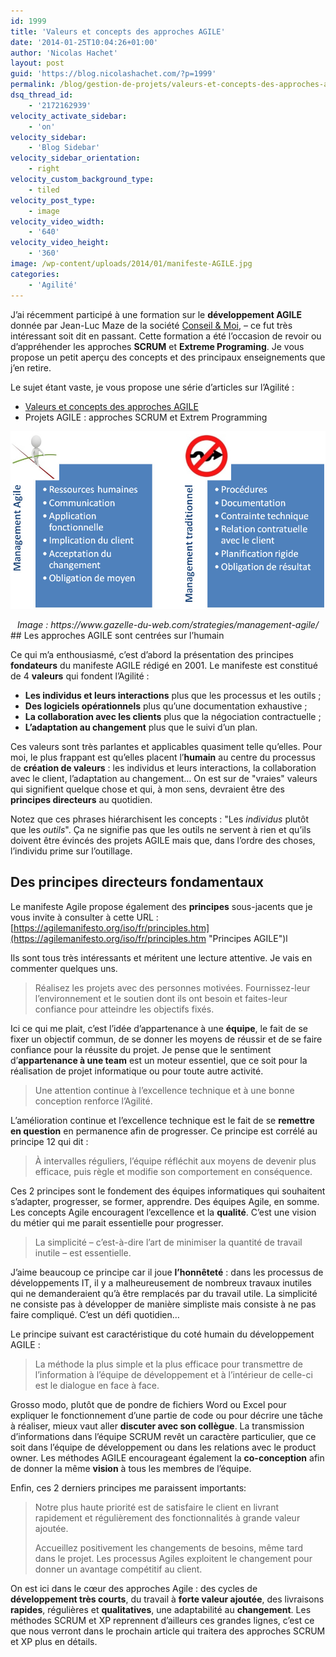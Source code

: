 ```yaml
---
id: 1999
title: 'Valeurs et concepts des approches AGILE'
date: '2014-01-25T10:04:26+01:00'
author: 'Nicolas Hachet'
layout: post
guid: 'https://blog.nicolashachet.com/?p=1999'
permalink: /blog/gestion-de-projets/valeurs-et-concepts-des-approches-agile/
dsq_thread_id:
    - '2172162939'
velocity_activate_sidebar:
    - 'on'
velocity_sidebar:
    - 'Blog Sidebar'
velocity_sidebar_orientation:
    - right
velocity_custom_background_type:
    - tiled
velocity_post_type:
    - image
velocity_video_width:
    - '640'
velocity_video_height:
    - '360'
image: /wp-content/uploads/2014/01/manifeste-AGILE.jpg
categories:
    - 'Agilité'
---
```


J’ai récemment participé à une formation sur le **développement AGILE** donnée par Jean-Luc Maze de la société [Conseil &amp; Moi](https://www.conseiletmoi.com/ "Conseil & moi"), – ce fut très intéressant soit dit en passant. Cette formation a été l’occasion de revoir ou d’appréhender les approches **SCRUM** et **Extreme Programing**. Je vous propose un petit aperçu des concepts et des principaux enseignements que j’en retire.

Le sujet étant vaste, je vous propose une série d’articles sur l’Agilité :

- [Valeurs et concepts des approches AGILE](https://www.nicolashachet.com/blog/gestion-de-projets/valeurs-et-concepts-des-approches-agile/)
- Projets AGILE : approches SCRUM et Extrem Programming

[![manifeste-AGILE](/wp-content/uploads/2014/01/manifeste-AGILE.jpg)](/wp-content/uploads/2014/01/manifeste-AGILE.jpg)

<address style="text-align: center;">Image : https://www.gazelle-du-web.com/strategies/management-agile/</address>## Les approches AGILE sont centrées sur l’humain

Ce qui m’a enthousiasmé, c’est d’abord la présentation des principes **fondateurs** du manifeste AGILE rédigé en 2001. Le manifeste est constitué de 4 **valeurs** qui fondent l’Agilité :

- **Les individus et leurs interactions** plus que les processus et les outils ;
- **Des logiciels opérationnels** plus qu’une documentation exhaustive ;
- **La collaboration avec les clients** plus que la négociation contractuelle ;
- **L’adaptation au changement** plus que le suivi d’un plan.

Ces valeurs sont très parlantes et applicables quasiment telle qu’elles. Pour moi, le plus frappant est qu’elles placent l’**humain** au centre du processus de **création de valeurs** : les individus et leurs interactions, la collaboration avec le client, l’adaptation au changement… On est sur de "vraies" valeurs qui signifient quelque chose et qui, à mon sens, devraient être des **principes directeurs** au quotidien.

Notez que ces phrases hiérarchisent les concepts : "Les *individus* plutôt que les *outils*". Ça ne signifie pas que les outils ne servent à rien et qu’ils doivent être évincés des projets AGILE mais que, dans l’ordre des choses, l’individu prime sur l’outillage.

## Des principes directeurs fondamentaux

Le manifeste Agile propose également des **principes** sous-jacents que je vous invite à consulter à cette URL : [https://agilemanifesto.org/iso/fr/principles.htm](https://agilemanifesto.org/iso/fr/principles.htm "Principes AGILE")l

Ils sont tous très intéressants et méritent une lecture attentive. Je vais en commenter quelques uns.

> Réalisez les projets avec des personnes motivées. Fournissez-leur l’environnement et le soutien dont ils ont besoin et faites-leur confiance pour atteindre les objectifs fixés.

Ici ce qui me plait, c’est l’idée d’appartenance à une **équipe**, le fait de se fixer un objectif commun, de se donner les moyens de réussir et de se faire confiance pour la réussite du projet. Je pense que le sentiment d’**appartenance à une team** est un moteur essentiel, que ce soit pour la réalisation de projet informatique ou pour toute autre activité.

> Une attention continue à l’excellence technique et à une bonne conception renforce l’Agilité.

L’amélioration continue et l’excellence technique est le fait de se **remettre en question** en permanence afin de progresser. Ce principe est corrélé au principe 12 qui dit :

> À intervalles réguliers, l’équipe réfléchit aux moyens de devenir plus efficace, puis règle et modifie son comportement en conséquence.

Ces 2 principes sont le fondement des équipes informatiques qui souhaitent s’adapter, progresser, se former, apprendre. Des équipes Agile, en somme. Les concepts Agile encouragent l’excellence et la **qualité**. C’est une vision du métier qui me parait essentielle pour progresser.

> La simplicité – c’est-à-dire l’art de minimiser la quantité de travail inutile – est essentielle.

J’aime beaucoup ce principe car il joue **l’honnêteté** : dans les processus de développements IT, il y a malheureusement de nombreux travaux inutiles qui ne demanderaient qu’à être remplacés par du travail utile. La simplicité ne consiste pas à développer de manière simpliste mais consiste à ne pas faire compliqué. C’est un défi quotidien…

Le principe suivant est caractéristique du coté humain du développement AGILE :

> La méthode la plus simple et la plus efficace pour transmettre de l’information à l’équipe de développement et à l’intérieur de celle-ci est le dialogue en face à face.

Grosso modo, plutôt que de pondre de fichiers Word ou Excel pour expliquer le fonctionnement d’une partie de code ou pour décrire une tâche à réaliser, mieux vaut aller **discuter avec son collègue**. La transmission d’informations dans l’équipe SCRUM revêt un caractère particulier, que ce soit dans l’équipe de développement ou dans les relations avec le product owner. Les méthodes AGILE encourageant également la **co-conception** afin de donner la même **vision** à tous les membres de l’équipe.

Enfin, ces 2 derniers principes me paraissent importants:

> Notre plus haute priorité est de satisfaire le client en livrant rapidement et régulièrement des fonctionnalités à grande valeur ajoutée.
> 
> Accueillez positivement les changements de besoins, même tard dans le projet. Les processus Agiles exploitent le changement pour donner un avantage compétitif au client.

On est ici dans le cœur des approches Agile : des cycles de **développement très courts**, du travail à **forte valeur ajoutée**, des livraisons **rapides**, régulières et **qualitatives**, une adaptabilité au **changement**. Les méthodes SCRUM et XP reprennent d’ailleurs ces grandes lignes, c’est ce que nous verront dans le prochain article qui traitera des approches SCRUM et XP plus en détails.
